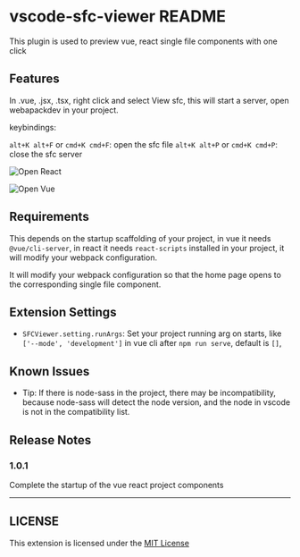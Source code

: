 # vscode-sfc-viewer README

This plugin is used to preview vue, react single file components with one click

## Features

In .vue, .jsx, .tsx, right click and select View sfc, this will start a server, open webapackdev in your project.

keybindings: 

`alt+K alt+F` or `cmd+K cmd+F`: open the sfc file
`alt+K alt+P` or `cmd+K cmd+P`: close the sfc server

![Open React](./images/Screenshot/open_react.gif)

![Open Vue](./images/Screenshot/open_vue.gif)

## Requirements

This depends on the startup scaffolding of your project, in vue it needs `@vue/cli-server`, in react it needs `react-scripts` installed in your project, it will modify your webpack configuration.

It will modify your webpack configuration so that the home page opens to the corresponding single file component.

## Extension Settings

* `SFCViewer.setting.runArgs`: Set your project running arg on starts, like `['--mode', 'development']`  in vue cli after `npm run serve`, default is `[]`,

## Known Issues
* Tip: If there is node-sass in the project, there may be incompatibility, because node-sass will detect the node version, and the node in vscode is not in the compatibility list.

## Release Notes

### 1.0.1
Complete the startup of the vue react project components

-----------------------------------------------------------------------------------------------------------
## LICENSE
This extension is licensed under the [MIT License](LICENSE)